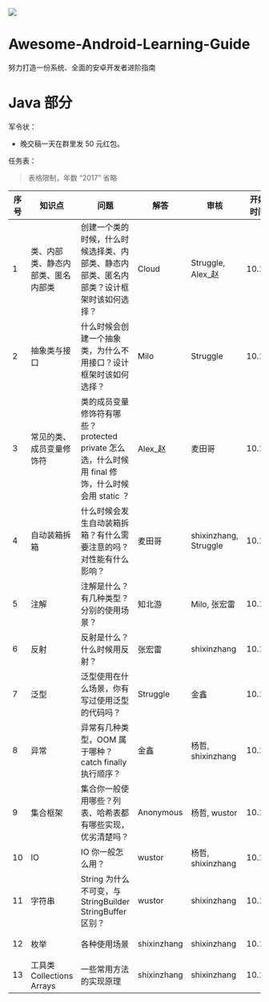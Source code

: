 
![](https://avatars3.githubusercontent.com/u/32798425?s=400&u=e2ad1a5a21fc71ff2f8511866395beca599656f9&v=4)

# Awesome-Android-Learning-Guide

努力打造一份系统、全面的安卓开发者进阶指南

# Java 部分

军令状：

- 晚交稿一天在群里发 50 元红包。

任务表：

> 表格限制，年数 “2017” 省略

|序号| 知识点 | 问题 | 解答 | 审核 | 开始时间 | 最晚交稿| 状态 |备注
| --- | --- | --- | --- | --- | --- | --- | --- | --- |
| 1 | 类、内部类、静态内部类、匿名内部类 | 创建一个类的时候，什么时候选择类、内部类、静态内部类、匿名内部类？设计框架时该如何选择？ | Cloud | Struggle, Alex_赵 | 10.17 | 10.24 | | |
| 2 | 抽象类与接口 | 什么时候会创建一个抽象类，为什么不用接口？设计框架时该如何选择？| Milo | Struggle | 10.17 | 10.24 | | |
| 3 | 常见的类、成员变量修饰符 | 类的成员变量修饰符有哪些？protected private 怎么选，什么时候用 final 修饰，什么时候会用 static ？| Alex_赵 | 麦田哥 | 10.17 | 10.31| | 项目紧，申请 2 周时间 |
| 4 | 自动装箱拆箱 | 什么时候会发生自动装箱拆箱？有什么需要注意的吗？对性能有什么影响？| 麦田哥 | shixinzhang, Struggle | 10.17 | 10.31 |  | 项目紧，申请 2 周; 希望可以涉及 SparseArray  ArrayMap |
| 5 | 注解 | 注解是什么？有几种类型？分别的使用场景？| 知北游 | Milo, 张宏雷  | 10.17 | 10.24 | | |
| 6 | 反射 | 反射是什么？什么时候用反射？| 张宏雷 | shixinzhang| 10.17 | 10.31 | | 项目紧，申请 2 周时间 |
| 7 | 泛型| 泛型使用在什么场景，你有写过使用泛型的代码吗？| Struggle | 金鑫 | 10.17 | 10.24 | | |
| 8 | 异常 | 异常有几种类型，OOM 属于哪种？catch finally 执行顺序？| 金鑫 | 杨哲, shixinzhang | 10.17 | 10.24 | | |
| 9 | 集合框架 | 集合你一般使用哪些？列表、哈希表都有哪些实现，优劣清楚吗？| Anonymous | 杨哲, wustor | 10.17 | 11.07 | 初稿完成，待审核  | 内容比较多，时间延迟至 3 周 |
| 10 | IO | IO 你一般怎么用？| wustor | 杨哲, shixinzhang | 10.17 | 10.24 |  | 最好可以结合装饰模式|
| 11 | 字符串 | String 为什么不可变，与 StringBuilder StringBuffer 区别？| wustor | shixinzhang | 10.17 | 10.24 | | |
| 12 | 枚举 | 各种使用场景| shixinzhang | shixinzhang | 10.17 | 10.24 |  | 涉及单例模式 |
| 13 | 工具类 Collections Arrays | 一些常用方法的实现原理| shixinzhang | shixinzhang | 10.17 | 10.28 |  |第二篇，推迟一点 |


